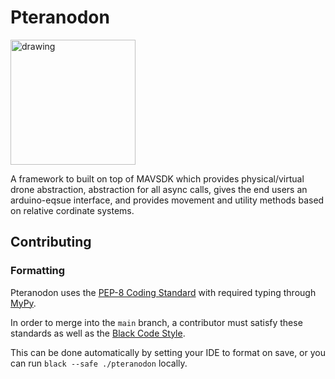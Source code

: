 # Pteranodon


<img src="https://static.wikia.nocookie.net/animals/images/a/a1/Pterathumb.png/revision/latest?cb=20200311123111" alt="drawing" width="200"/>

A framework to built on top of MAVSDK which provides physical/virtual drone abstraction, abstraction for all async calls,
gives the end users an arduino-eqsue interface, and provides movement and utility methods based on relative cordinate systems.

## Contributing

### Formatting

Pteranodon uses the [PEP-8 Coding Standard](https://peps.python.org/pep-0008/) with required typing through
[MyPy](https://mypy.readthedocs.io/en/stable/).

In order to merge into the `main` branch, a contributor must satisfy these standards as well as the
[Black Code Style](https://black.readthedocs.io/en/stable/).

This can be done automatically by setting your IDE to format on save, or you can run `black --safe ./pteranodon` locally.